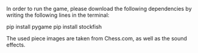 In order to run the game, please download the following dependencies 
by writing the following lines in the terminal:

pip install pygame 
pip install stockfish


The used piece images are taken from Chess.com, as well as the sound effects.
